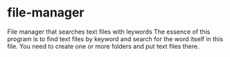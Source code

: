 # file-manager
File manager that searches text files with leywords
The essence of this program is to find text files by keyword and search for the word itself in this file.
You need to create one or more folders and put text files there.

